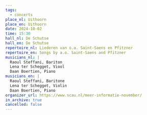 ```yaml
---
tags:
  - concerts
place_nl: Uithoorn
place_en: Uithoorn
date: 2024-10-02
time: 15:30
hall_nl: De Schutse
hall_en: De Schutse
repertoire_nl: Liederen van o.a. Saint-Saens en Pfitzner
repertoire_en: Songs by a.o. Saint-Saens and Pfitzner
musicians_nl: |
  Raoul Steffani, Bariton
  Lena ter Schegget, Viool
  Daan Boertien, Piano
musicians_en: |
  Raoul Steffani, Baritone
  Lena ter Schegget, Violin
  Daan Boertien, Piano
organizer_url: https://www.scau.nl/meer-informatie-november/
in_archive: true
cancelled: false
---
```

